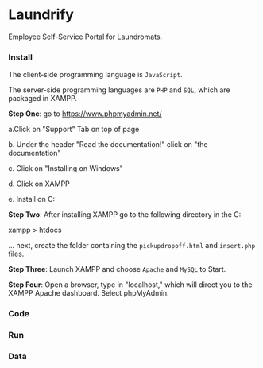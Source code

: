 # Laundrify
Employee Self-Service Portal for Laundromats.

### Install
The client-side programming language is `JavaScript`. 

The server-side programming languages are `PHP` and `SQL`, which are packaged in XAMPP.

**Step One**: go to https://www.phpmyadmin.net/
                                            
a.Click on "Support" Tab on top of page

b. Under the header "Read the documentation!" click on "the documentation"
    
c. Click on "Installing on Windows"
        
d. Click on XAMPP
            
e. Install on C:
                                            
**Step Two**: After installing XAMPP go to the following directory in the C:

 xampp > htdocs

... next, create the folder containing the `pickupdropoff.html` and `insert.php` files.

**Step Three**: Launch XAMPP and choose `Apache` and `MySQL` to Start.

**Step Four**: Open a browser, type in "localhost," which will direct you to the XAMPP Apache dashboard. Select phpMyAdmin.

### Code

### Run

### Data
